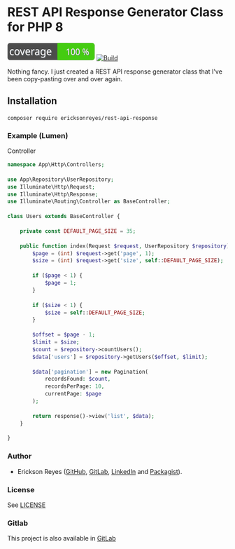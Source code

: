 # REST API Response Generator Class for PHP 8

![Code Coverage](https://github.com/ericksonreyes/rest-api-response/raw/master/coverage_badge.svg)
[![Build](https://github.com/ericksonreyes/rest-api-response/actions/workflows/merge.yaml/badge.svg?branch=master)](https://github.com/ericksonreyes/rest-api-response/actions/workflows/merge.yaml)

Nothing fancy. I just created a REST API response generator class that I've been copy-pasting over and over again.

## Installation

```shell
composer require ericksonreyes/rest-api-response
```

### Example (Lumen)

Controller

```php
namespace App\Http\Controllers;

use App\Repository\UserRepository;
use Illuminate\Http\Request;
use Illuminate\Http\Response;
use Illuminate\Routing\Controller as BaseController;

class Users extends BaseController {

    private const DEFAULT_PAGE_SIZE = 35;

    public function index(Request $request, UserRepository $repository): Response {
        $page = (int) $request->get('page', 1);
        $size = (int) $request->get('size', self::DEFAULT_PAGE_SIZE);
        
        if ($page < 1) {
            $page = 1;
        }
        
        if ($size < 1) {
            $size = self::DEFAULT_PAGE_SIZE;
        }
        
        $offset = $page - 1;
        $limit = $size;
        $count = $repository->countUsers();
        $data['users'] = $repository->getUsers($offset, $limit);  
        
        $data['pagination'] = new Pagination(
            recordsFound: $count,
            recordsPerPage: 10,
            currentPage: $page
        );
        
        return response()->view('list', $data);
    }
    
}
```

### Author

* Erickson
  Reyes ([GitHub](https://github.com/ericksonreyes), [GitLab](https://gitlab.com/ericksonreyes/), [LinkedIn](https://www.linkedin.com/in/ericksonreyes/)
  and [Packagist](http://packagist.org/users/ericksonreyes/)).

### License

See [LICENSE](LICENSE)

### Gitlab

This project is also available in [GitLab](https://gitlab.com/ericksonreyes/rest-api-response) 